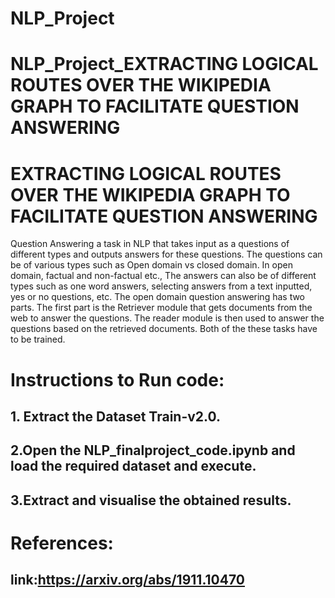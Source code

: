 # NLP_Project
# NLP_Project_EXTRACTING LOGICAL ROUTES OVER THE WIKIPEDIA GRAPH TO FACILITATE QUESTION ANSWERING

# EXTRACTING LOGICAL ROUTES OVER THE WIKIPEDIA GRAPH TO FACILITATE QUESTION ANSWERING

Question Answering a task in NLP that takes input as a questions of different types and outputs answers for these questions. The questions can be of various types such as Open domain vs closed domain. In open domain, factual and non-factual etc., The answers can also be of different types such as one word answers, selecting answers from a text inputted, yes or no questions, etc.  The open domain question answering has two parts. The first part is the Retriever module that gets documents from the web to answer the questions. The reader module is then used to answer the questions based on the retrieved documents. Both of the these tasks have to be trained.

# Instructions to Run code:

## 1. Extract the Dataset Train-v2.0.
## 2.Open the NLP_finalproject_code.ipynb and load the required dataset and execute.
## 3.Extract and visualise the obtained results.


# References:
## link:https://arxiv.org/abs/1911.10470

